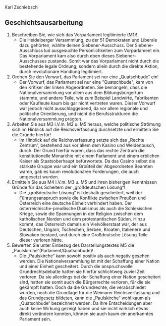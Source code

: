 Karl Zschiebsch

## Geschichtsausarbeitung

1. Beschreiben Sie, wie sich das Vorparlament legitimierte (M1)!
	- Die Heidelberger Versammlung, zu der 51 Demokraten und Liberale dazu gehörten, wählte deinen Siebener-Ausschuss. Der Siebene-Ausschluss lud ausgesuchte Persönlichkeiten zum Vorparlament ein. Das Vorparlament kam also durch eben dieses Siebener-Ausschusses zustande. Somit war das Vorparlament nicht durch die bestehende legale Ordnung, sondern allein durch die direkte Aktion, durch revolutionäre Handlung legitimiert.
2. Ordnen Sie den Vorwurf, das Parlament sei nur eine „Quatschbude“ ein!
	- Der Vorwurf, das Parlament sei nur eine "Quatschbude", kam von den Kritiker der linken Abgeordneten. Sie bemängeln, dass die Nationalversammlung vor allem aus dem Bildungsbürgertum stammte, und andere Teile, wie zum Beispiel Landwirte, Fabrikanten oder Kaufleute kaum bis gar nicht vertreten waren. Dieser Vorwurf war jedoch nicht ausschlaggebend, da vor allem regionale und politische Orientierung, und nicht die Berufsstrukturen die Nationalversammlung prägten.
3. Arbeiten Sie aus M3 i.V.m. M2 u. M5 heraus, welche politische Strömung sich im Hinblick auf die Reichsverfassung durchsetzte und ermitteln Sie die Gründe hierfür!
	- Im Hinblick auf die Reichsverfassung setzte sich das „Rechte Zentrum“, bestehend aus vor allem dem Kasino und Weidenbusch, durch. Der Grund hierfür waren, dass das rechte Zentrum die konstitutionelle Monarchie mit einem Parlament und einem erblichen Kaiser als Staatsoberhaupt befürwortete. Da das Casino selbst die stärkste Gruppe war und ein Großteil der Abgeordneten Beamten waren, gab es kaum revolutionären Forderungen, die auch umgesetzt wurden.
4. Ermitteln Sie aus M4 i.V.m. M3 u. M5 und ihren bisherigen Kenntnissen Gründe für das Scheitern der „großdeutschen Lösung“! 
	 - Die „großdeutsche Lösung“ ist deshalb gescheitert, weil der Führungsanspruch sowie die Konflikte zwischen Preußen und Österreich eine deutsche Einheit verhindert haben. Der österreichische-preußische Dualismus als auch die Schlesischen Kriege, sowie die Spannungen in der Religion zwischen dem katholischen Norden und dem protestantischen Süden. Hinzu kommt, das Österreich damals ein Vielvölkerstaat war, der aus Deutschen, Ungarn, Tschechen, Serben, Kroaten, Italienern und Slowaken bestand, und durch eine Großdeutsche Lösung Teile dieser verloren hätte.
5. Bewerten Sie unter Einbezug des Darstellungstextes M5 die „Paulskirche“(Parlament/Quatschbude)!
	- Die „Paulskirche“ kann sowohl positiv als auch negativ gesehen werden. Die Nationalversammlung ist mit der Schaffung einer Nation und einer Einheit gescheitert. Durch die anspruchsvolle Grundrechtsdebatte hatten sie hierfür schlichtweg zuviel Zeit verloren. Da sie allerdings bei der Schaffung einer Nation gescheitert sind, hatten sie somit auch die Bürgerrechte verloren, für die sie gekämpft hatten. Doch da die Grundrechte, die verabschiedet wurden, noch die Grundlage für die Weimarer Reichsverfassung und das Grundgesetz bildeten, kann die „Paulskirche“ wohl kaum als „Quatschbude“ bezeichnet werden. Da ihre Entscheidungen aber auch keine Wirkung gezeigt haben und sie nicht wirklich etwas direkt verändern konnten, können sie auch kaum ein anerkanntes Parlament sein.
